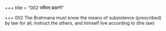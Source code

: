 +++
title = "002 सर्वेषाम् ब्राह्मणो"

+++
002	The Brahmana must know the means of subsistence (prescribed) by law for all, instruct the others, and himself live according to (the law)